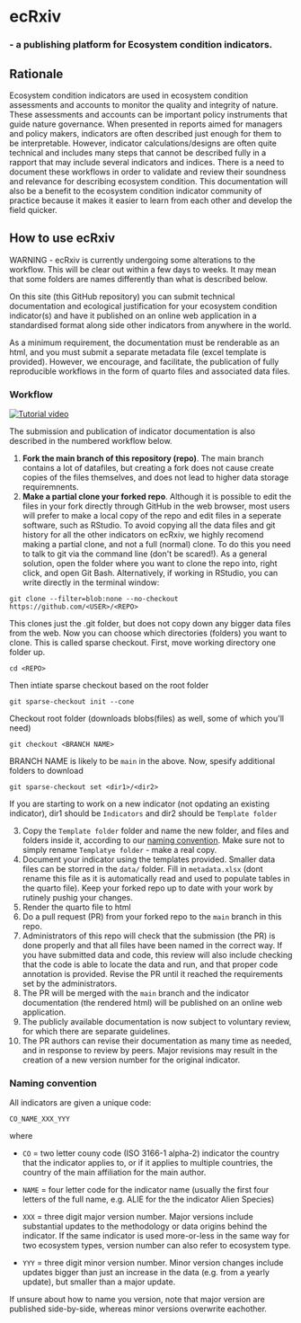 # ecRxiv

### - a publishing platform for Ecosystem condition indicators.

## Rationale

Ecosystem condition indicators are used in ecosystem condition assessments and accounts to monitor the quality and integrity of nature. These assessments and accounts can be important policy instruments that guide nature governance. When presented in reports aimed for managers and policy makers, indicators are often described just enough for them to be interpretable. However, indicator calculations/designs are often quite technical and includes many steps that cannot be described fully in a rapport that may include several indicators and indices. There is a need to document these workflows in order to validate and review their soundness and relevance for describing ecosystem condition. This documentation will also be a benefit to the ecosystem condition indicator community of practice because it makes it easier to learn from each other and develop the field quicker.

## How to use ecRxiv

WARNING - ecRxiv is currently undergoing some alterations to the workflow. This will be clear out within a few days to weeks. It may mean that some folders are names differently than what is described below.



On this site (this GitHub repository) you can submit technical documentation and ecological justification for your ecosystem condition indicator(s) and have it published on an online web application in a standardised format along side other indicators from anywhere in the world.

As a minimum requirement, the documentation must be renderable as an html, and you must submit a separate metadata file (excel template is provided). However, we encourage, and facilitate, the publication of fully reproducible workflows in the form of quarto files and associated data files.

### Workflow

[![Tutorial video](https://img.youtube.com/vi/vaFVaC7A48o/0.jpg)](https://www.youtube.com/watch?v=vaFVaC7A48o)


The submission and publication of indicator documentation is also described in the numbered workflow below.

1.  **Fork the main branch of this repository (repo)**. The main branch contains a lot of datafiles, but creating a fork does not cause create copies of the files themselves, and does not lead to higher data storage requiremnents.
2.  **Make a partial clone your forked repo**. Although it is possible to edit the files in your fork directly through GitHub in the web browser, most users will prefer to make a local copy of the repo and edit files in a seperate software, such as RStudio. To avoid copying all the data files and git history for all the other indicators on ecRxiv, we highly recomend making a partial clone, and not a full (normal) clone. To do this you need to talk to git via the command line (don't be scared!). As a general solution, open the folder where you want to clone the repo into, right click, and open Git Bash. Alternatively, if working in RStudio, you can write directly in the terminal window:
  
  `git clone --filter=blob:none --no-checkout https://github.com/<USER>/<REPO>`

This clones just the .git folder, but does not copy down any bigger data files from the web. Now you can choose which directories (folders) you want to clone. This is called sparse checkout. First, move working directory one folder up.

`cd <REPO>`

Then intiate sparse checkout based on the root folder

`git sparse-checkout init --cone`

Checkout root folder (downloads blobs(files) as well, some of which you'll need)

`git checkout <BRANCH NAME>`

BRANCH NAME is likely to be `main` in the above. Now, spesify additional folders to download

`git sparse-checkout set <dir1>/<dir2>`

If you are starting to work on a new indicator (not opdating an existing indicator), dir1 should be `Indicators` and dir2 should be `Template folder`


3.  Copy the `Template folder` folder and name the new folder, and files and folders inside it, according to our [naming convention](#naming-convention). Make sure not to simply rename `Templatye folder` - make a real copy.
4.  Document your indicator using the templates provided. Smaller data files can be storred in the `data/` folder. Fill in `metadata.xlsx` (dont rename this file as it is automatically read and used to populate tables in the quarto file). Keep your forked repo up to date with your work by rutinely pushig your changes.
5.  Render the quarto file to html
6.  Do a pull request (PR) from your forked repo to the `main` branch in this repo.
7.  Administrators of this repo will check that the submission (the PR) is done properly and that all files have been named in the correct way. If you have submitted data and code, this review will also include checking that the code is able to locate the data and run, and that proper code annotation is provided. Revise the PR until it reached the requirements set by the administrators.
8.  The PR will be merged with the `main` branch and the indicator documentation (the rendered html) will be published on an online web application.
9.  The publicly available documentation is now subject to voluntary review, for which there are separate guidelines.
10.  The PR authors can revise their documentation as many time as needed, and in response to review by peers. Major revisions may result in the creation of a new version number for the original indicator.

### Naming convention

All indicators are given a unique code:

`CO_NAME_XXX_YYY`

where

-   `CO` = two letter couny code (ISO 3166-1 alpha-2) indicator the country that the indicator applies to, or if it applies to multiple countries, the country of the main affiliation for the main author.

-   `NAME` = four letter code for the indicator name (usually the first four letters of the full name, e.g. ALIE for the the indicator Alien Species)

-   `XXX` = three digit major version number. Major versions include substantial updates to the methodology or data origins behind the indicator. If the same indicator is used more-or-less in the same way for two ecosystem types, version number can also refer to ecosystem type. 

-   `YYY` = three digit minor version number. Minor version changes include updates bigger than just an increase in the data (e.g. from a yearly update), but smaller than a major update.

If unsure about how to name you version, note that major version are published side-by-side, whereas minor versions overwrite eachother.
